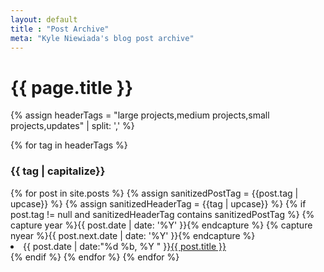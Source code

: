 ```yaml
---
layout: default
title : "Post Archive"
meta: "Kyle Niewiada's blog post archive"
---
```


<h1 class="pageTitle">{{ page.title }}</h1>

<section id="archive">
  {% assign headerTags = "large projects,medium projects,small projects,updates" | split: ',' %}

  {% for tag in headerTags %}
    <h3 class="archive">{{ tag | capitalize}}</h3>
      {% for post in site.posts %}
        {% assign sanitizedPostTag = {{post.tag | upcase}} %}
        {% assign sanitizedHeaderTag = {{tag | upcase}} %}
        {% if post.tag != null and sanitizedHeaderTag contains sanitizedPostTag %}
          {% capture year %}{{ post.date | date: '%Y' }}{% endcapture %}
          {% capture nyear %}{{ post.next.date | date: '%Y' }}{% endcapture %}
          <li><time>{{ post.date | date:"%d %b, %Y " }}</time><a href="{{ post.url }}">{{ post.title }}</a></li>
        {% endif %}
      {% endfor %}
    </ul>
  {% endfor %}
</section>
